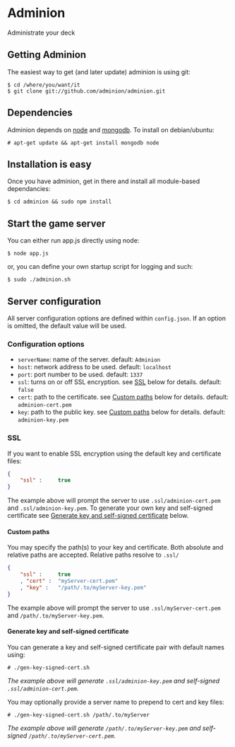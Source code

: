 Adminion
========

Administrate your deck

## Getting Adminion
The easiest way to get (and later update) adminion is using git:

	$ cd /where/you/want/it
	$ git clone git://github.com/adminion/adminion.git

## Dependencies
Adminion depends on [node](http://nodejs.org) and [mongodb](http://www.mongodb.org).  To install on debian/ubuntu:

	# apt-get update && apt-get install mongodb node

## Installation is easy
Once you have adminion, get in there and install all module-based dependancies:
	
	$ cd adminion && sudo npm install
	
## Start the game server
You can either run app.js directly using node:

	$ node app.js
	
or, you can define your own startup script for logging and such:

	$ sudo ./adminion.sh

## Server configuration
All server configuration options are defined within `config.json`.  If an option is omitted, the default value will be used.

### Configuration options

* `serverName`: name of the server. default: `Adminion`
* `host`: network address to be used. default: `localhost`
* `port`: port number to be used. default: `1337`
* `ssl`: turns on or off SSL encryption. see [SSL](http://github.com/adminion/adminion#SSL) below for details. default: `false`
* `cert`: path to the certificate. see [Custom paths](http://github.com/adminion/adminion#custom-paths) below for details. default: `adminion-cert.pem`
* `key`: path to the public key. see [Custom paths](http://github.com/adminion/adminion#custom-paths) below for details. default: `adminion-key.pem`

### SSL
If you want to enable SSL encryption using the default key and certificate files:
```json
{
	"ssl" :		true
}
```
The example above will prompt the server to use `.ssl/adminion-cert.pem` and `.ssl/adminion-key.pem`.  To generate your own key and self-signed certificate see [Generate key and self-signed certificate](http://github.com/adminion/adminion#generate-key-and-self-signed-certificate) below.

#### Custom paths
You may specify the path(s) to your key and certificate.  Both absolute and relative paths are accepted.  Relative paths resolve to `.ssl/`
```json
{
	"ssl" :		true
	, "cert" : 	"myServer-cert.pem"
	, "key" : 	"/path/.to/myServer-key.pem"
}
```
The example above will prompt the server to use `.ssl/myServer-cert.pem` and `/path/.to/myServer-key.pem`.

#### Generate key and self-signed certificate
You can generate a key and self-signed certificate pair with default names using:

	# ./gen-key-signed-cert.sh
*The example above will generate `.ssl/adminion-key.pem` and self-signed `.ssl/adminion-cert.pem`.*
	
You may optionally provide a server name to prepend to cert and key files:

	# ./gen-key-signed-cert.sh /path/.to/myServer
*The example above will generate `/path/.to/myServer-key.pem` and self-signed `/path/.to/myServer-cert.pem`.*
